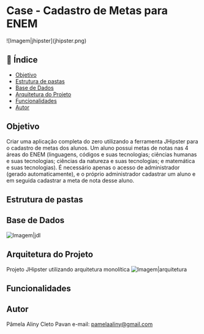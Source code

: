 <h1>Case - Cadastro de Metas para ENEM</h1>
![Imagem|jhipster](jhipster.png)

## 📌 Índice
 
- [Objetivo](#objetivo)
- [Estrutura de pastas](#estrutura-de-pastas)
- [Base de Dados](#base-de-dados)
- [Arquitetura do Projeto](#arquitetura-do-projeto)
- [Funcionalidades](#funcionalidades)
- [Autor](#autor)

## Objetivo
Criar uma aplicação completa do zero utilizando a ferramenta JHipster para o cadastro de metas dos alunos.
Um aluno possui metas de notas nas 4 áreas do ENEM (linguagens, códigos e suas tecnologias; ciências humanas
e suas tecnologias; ciências da natureza e suas tecnologias; e matemática e suas tecnologias).
É necessário apenas o acesso de administrador (gerado automaticamente), e o próprio administrador cadastrar
um aluno e em seguida cadastrar a meta de nota desse aluno.

## Estrutura de pastas

## Base de Dados

![Imagem|jdl](jdl.png)

## Arquitetura do Projeto
Projeto JHipster utilizando arquitetura monolítica
![Imagem|arquitetura](arquitetura.png)

## Funcionalidades


## Autor 
Pâmela Aliny Cleto Pavan
e-mail: pamelaaliny@gmail.com
